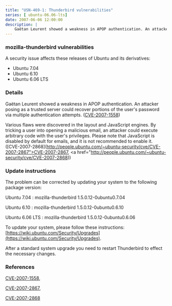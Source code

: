 ```yaml
---
title: "USN-469-1: Thunderbird vulnerabilities"
series: [ ubuntu-06.06-lts]
date: 2007-06-06 12:00:00
description: |
    Gaëtan Leurent showed a weakness in APOP authentication. An attacker posing as a trusted server could recover portions of the user&#39;s password via multiple authentication attempts. ([CVE-2007-1558](http://people.ubuntu.com/~ubuntu-security/cve/CVE-2007-1558)) 
--- 
```

 
### mozilla-thunderbird vulnerabilities

A security issue affects these releases of Ubuntu and its derivatives:

* Ubuntu 7.04
* Ubuntu 6.10
* Ubuntu 6.06 LTS

### Details

Gaëtan Leurent showed a weakness in APOP authentication. An attacker posing as a trusted server could recover portions of the user&#39;s password via multiple authentication attempts. ([CVE-2007-1558](http://people.ubuntu.com/~ubuntu-security/cve/CVE-2007-1558)) 

Various flaws were discovered in the layout and JavaScript engines. By tricking a user into opening a malicious email, an attacker could execute arbitrary code with the user&#39;s privileges. Please note that JavaScript is disabled by default for emails, and it is not recommended to enable it. ([CVE-2007-2868](http://people.ubuntu.com/~ubuntu-security/cve/CVE-2007-2867">CVE-2007-2867</a>, <a href="http://people.ubuntu.com/~ubuntu-security/cve/CVE-2007-2868)) 

### Update instructions

The problem can be corrected by updating your system to the following package version:

Ubuntu 7.04
 : mozilla-thunderbird <span>1.5.0.12-0ubuntu0.7.04</span>

Ubuntu 6.10
 : mozilla-thunderbird <span>1.5.0.12-0ubuntu0.6.10</span>

Ubuntu 6.06 LTS
 : mozilla-thunderbird <span>1.5.0.12-0ubuntu0.6.06</span>

To update your system, please follow these instructions: [https://wiki.ubuntu.com/Security/Upgrades](https://wiki.ubuntu.com/Security/Upgrades).

After a standard system upgrade you need to restart Thunderbird to effect the necessary changes.

### References

 [CVE-2007-1558](http://people.ubuntu.com/~ubuntu-security/cve/CVE-2007-1558), 

 [CVE-2007-2867](http://people.ubuntu.com/~ubuntu-security/cve/CVE-2007-2867), 

 [CVE-2007-2868](http://people.ubuntu.com/~ubuntu-security/cve/CVE-2007-2868)
 
